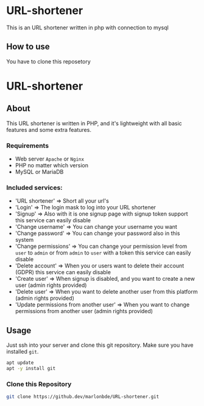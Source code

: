# URL-shortener
This is an URL shortener written in php with connection to mysql

## How to use
You have to clone this reposetory 

# URL-shortener

## About
This URL shortener is written in PHP, and it's lightweight with all basic features and some extra features.
### Requirements
- Web server `Apache` or `Nginx`
- PHP no matter which version
- MySQL or MariaDB
### Included services:
- 'URL shortener' => Short all your url's
- 'Login' => The login mask to log into your URL shortener
- 'Signup' => Also with it is one signup page with signup token support this service can easily disable
- 'Change username' => You can change your username you want
- 'Change password' => You can change your password also in this system
- 'Change permissions' => You can change your permission level from `user` to `admin` or from `admin` to `user` with a token this service can easily disable
- 'Delete account' => When you or users want to delete their account (GDPR) this service can easily disable
- 'Create user' => When signup is disabled, and you want to create a new user (admin rights provided)
- 'Delete user' => When you want to delete another user from this platform (admin rights provided)
- 'Update permissions from another user' => When you want to change permissions from another user (admin rights provided)
## Usage
Just ssh into your server and clone this git repository. Make sure you have installed `git`.
```bash
apt update
apt -y install git
```
### Clone this Repository
```bash
git clone https://github.dev/marlonbde/URL-shortener.git
```
